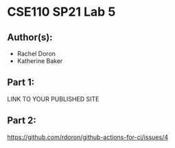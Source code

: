 # CSE110 SP21 Lab 5

## Author(s):
- Rachel Doron 
- Katherine Baker 

## Part 1:

LINK TO YOUR PUBLISHED SITE

## Part 2:

https://github.com/rdoron/github-actions-for-ci/issues/4